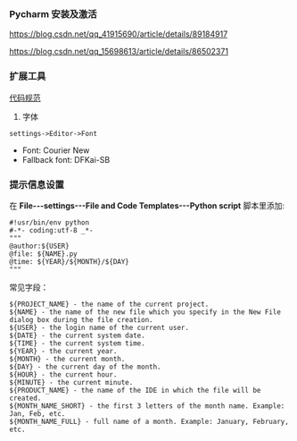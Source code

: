 ### Pycharm 安装及激活

https://blog.csdn.net/qq_41915690/article/details/89184917

https://blog.csdn.net/qq_15698613/article/details/86502371

### 扩展工具

[代码规范](https://zhuanlan.zhihu.com/p/59763076)

1. 字体

`settings->Editor->Font`

- Font: Courier New 
- Fallback font: DFKai-SB

### 提示信息设置

在 **File---settings---File and Code Templates---Python script** 脚本里添加:

```
#!usr/bin/env python
#-*- coding:utf-8 _*-
"""
@author:${USER}
@file: ${NAME}.py
@time: ${YEAR}/${MONTH}/${DAY}
"""
```

常见字段：

```
${PROJECT_NAME} - the name of the current project.
${NAME} - the name of the new file which you specify in the New File dialog box during the file creation.
${USER} - the login name of the current user.
${DATE} - the current system date.
${TIME} - the current system time.
${YEAR} - the current year.
${MONTH} - the current month.
${DAY} - the current day of the month.
${HOUR} - the current hour.
${MINUTE} - the current minute.
${PRODUCT_NAME} - the name of the IDE in which the file will be created.
${MONTH_NAME_SHORT} - the first 3 letters of the month name. Example: Jan, Feb, etc.
${MONTH_NAME_FULL} - full name of a month. Example: January, February, etc.
```

